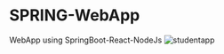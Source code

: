 # SPRING-WebApp
WebApp using SpringBoot-React-NodeJs
![studentapp](https://user-images.githubusercontent.com/72815215/162409827-704734b7-8e86-4023-a592-c16b373d27a6.png)
